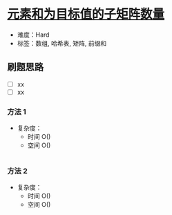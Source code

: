 # [元素和为目标值的子矩阵数量](https://leetcode-cn.com/problems/number-of-submatrices-that-sum-to-target/)

- 难度：Hard
- 标签：数组, 哈希表, 矩阵, 前缀和

## 刷题思路

- [ ] xx
- [ ] xx

### 方法 1

- 复杂度：
    - 时间 O()
    - 空间 O()

``` js

```

### 方法 2

- 复杂度：
    - 时间 O()
    - 空间 O()

``` js

```
